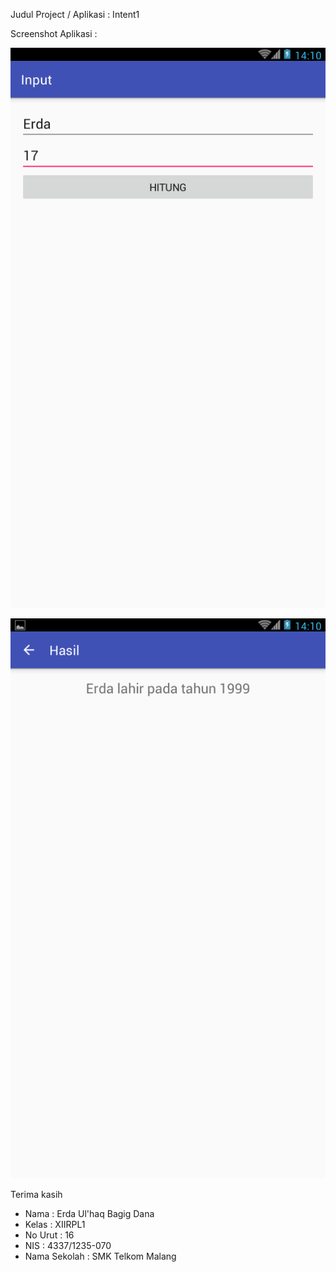 Judul Project / Aplikasi : Intent1

Screenshot Aplikasi :

![tampilan awal](https://raw.githubusercontent.com/erdaulhaq/Intent1/master/Intent1.1.png)

![tampilan proses](https://raw.githubusercontent.com/erdaulhaq/Intent1/master/Intent1.2.png)

Terima kasih
* Nama : Erda Ul'haq Bagig Dana
* Kelas : XIIRPL1
* No Urut : 16
* NIS : 4337/1235-070
* Nama Sekolah : SMK Telkom Malang
